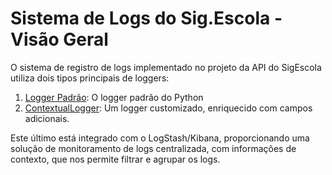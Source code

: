# Sistema de Logs do Sig.Escola - Visão Geral

O sistema de registro de logs implementado no projeto da API do SigEscola utiliza dois tipos principais de loggers:

1. [Logger Padrão](logger_padrao.md): O logger padrão do Python 
2. [ContextualLogger](logger_contextual.md): Um logger customizado, enriquecido com campos adicionais. 

Este último está integrado com o LogStash/Kibana, proporcionando uma solução de monitoramento de logs centralizada, 
com informações de contexto, que nos permite filtrar e agrupar os logs.
